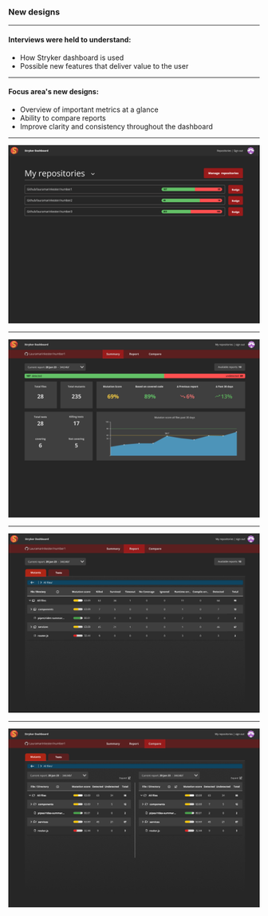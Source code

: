 ### New designs 

---

#### Interviews were held to understand:
- How Stryker dashboard is used
- Possible new features that deliver value to the user

<!-- .element class="fragment" -->

---

#### Focus area's new designs:
- Overview of important metrics at a glance
- Ability to compare reports
- Improve clarity and consistency throughout the dashboard

<!-- .element class="fragment" -->

---

<img src="../../img/repositories-page.png">

---

<img src="../../img/summary-page.png">

---

<img src="../../img/report-page.png">

---

<img src="../../img/compare-page.png">
